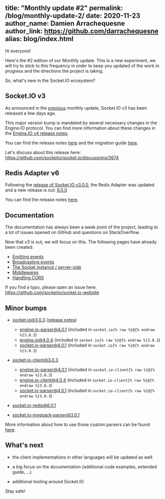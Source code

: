 title: "Monthly update #2"
permalink: /blog/monthly-update-2/
date: 2020-11-23
author_name: Damien Arrachequesne
author_link: https://github.com/darrachequesne
alias: blog/index.html
---

Hi everyone!

Here's the #2 edition of our Monthly update. This is a new experiment, we will try to stick to this frequency in order to keep you updated of the work in progress and the directions the project is taking.

So, what's new in the Socket.IO ecosystem?

## Socket.IO v3

As announced in the [previous](/blog/monthly-update-2/) monthly update, Socket.IO v3 has been released a few days ago.

This major version bump is mandated by several necessary changes in the Engine.IO protocol. You can find more information about these changes in the [Engine.IO v4 release notes](/blog/engine-io-4-release/).

You can find the release notes [here](/blog/socket-io-3-release/) and the migration guide [here](/docs/v3/migrating-from-2-x-to-3-0/).

Let's discuss about this release here: https://github.com/socketio/socket.io/discussions/3674

## Redis Adapter v6

Following the [release of Socket.IO v3.0.0](/blog/socket-io-3-release/), the Redis Adapter was updated and a new release is out: [6.0.0](https://github.com/socketio/socket.io-redis/releases/tag/6.0.0)

You can find the release notes [here](/blog/socket-io-redis-adapter-6-release/).

## Documentation

The documentation has always been a weak point of the project, leading to a lot of issues opened on GitHub and questions on StackOverflow.

Now that v3 is out, we will focus on this. The following pages have already been created:

- [Emitting events](/docs/v3/emitting-events/)
- [Broadcasting events](/docs/v3/broadcasting-events/)
- [The Socket instance / server-side](/docs/v3/server-socket-instance/)
- [Middlewares](/docs/v3/middlewares/)
- [Handling CORS](/docs/v3/handling-cors/)

If you find a typo, please open an issue here: https://github.com/socketio/socket.io-website

## Minor bumps

- [socket.io@3.0.3](https://github.com/socketio/socket.io/releases/tag/3.0.3) ([release notes](/blog/socket-io-3-release/))
  - [engine.io-parser@4.0.1](https://github.com/socketio/engine.io-parser/releases/tag/4.0.1) (included in `socket.io{% raw %}@{% endraw %}3.0.3`)
  - [engine.io@4.0.4](https://github.com/socketio/engine.io/releases/tag/4.0.4) (included in `socket.io{% raw %}@{% endraw %}3.0.3`)
  - [socket.io-parser@4.0.1](https://github.com/socketio/socket.io-parser/releases/tag/4.0.1) (included in `socket.io{% raw %}@{% endraw %}3.0.3`)

- [socket.io-client@3.0.3](https://github.com/socketio/socket.io-client/releases/tag/3.0.3)
  - [engine.io-parser@4.0.1](https://github.com/socketio/engine.io-parser/releases/tag/4.0.1) (included in `socket.io-client{% raw %}@{% endraw %}3.0.3`)
  - [engine.io-client@4.0.4](https://github.com/socketio/engine.io-client/releases/tag/4.0.4) (included in `socket.io-client{% raw %}@{% endraw %}3.0.3`)
  - [socket.io-parser@4.0.1](https://github.com/socketio/socket.io-parser/releases/tag/4.0.1) (included in `socket.io-client{% raw %}@{% endraw %}3.0.3`)

- [socket.io-redis@6.0.1](https://github.com/socketio/socket.io-redis/releases/tag/6.0.1)

- [socket.io-msgpack-parser@3.0.1](https://github.com/darrachequesne/socket.io-msgpack-parser/releases/tag/3.0.1)

More information about how to use those custom parsers can be found [here](https://github.com/socketio/socket.io/tree/master/examples/custom-parsers).

## What's next

- the client implementations in other languages will be updated as well

- a big focus on the documentation (additional code examples, extended guide, ...)

- additional tooling around Socket.IO

Stay safe!
